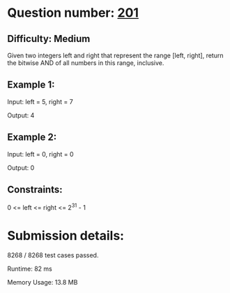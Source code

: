 # Question number: [201](https://leetcode.com/problems/bitwise-and-of-numbers-range/)

## Difficulty: Medium
Given two integers left and right that represent the range [left, right], return the bitwise AND of all numbers in this range, inclusive.

## Example 1:
Input: left = 5, right = 7

Output: 4

## Example 2:

Input: left = 0, right = 0

Output: 0

## Constraints:
0 <= left <= right <= 2<sup>31</sup> - 1

# Submission details:

8268 / 8268 test cases passed.

Runtime: 82 ms

Memory Usage: 13.8 MB


